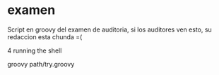 examen
======
Script en groovy del examen de auditoria, si los auditores ven esto, su redaccion esta chunda =(

4 running the shell

groovy path/try.groovy
